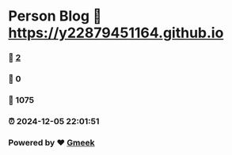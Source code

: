 # Person Blog :link: https://y22879451164.github.io 
### :page_facing_up: [2](https://y22879451164.github.io/tag.html) 
### :speech_balloon: 0 
### :hibiscus: 1075 
### :alarm_clock: 2024-12-05 22:01:51 
### Powered by :heart: [Gmeek](https://github.com/Meekdai/Gmeek)
